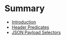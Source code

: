 # Summary

- [Introduction](README.md)
- [Header Predicates](header_predicates.md)
- [JSON Payload Selectors](json_payload_selectors.md)
